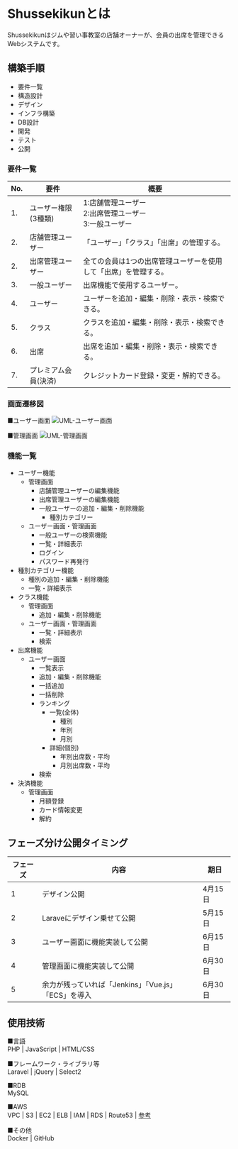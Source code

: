 # Shussekikunとは

Shussekikunはジムや習い事教室の店舗オーナーが、会員の出席を管理できるWebシステムです。

## 構築手順

- 要件一覧
- 構造設計
- デザイン
- インフラ構築
- DB設計
- 開発
- テスト
- 公開

### 要件一覧

|No. |要件 |概要 |
|---|---|---|
|1. |ユーザー権限(3種類) |1:店舗管理ユーザー<br>2:出席管理ユーザー<br>3:一般ユーザー |
|2. |店舗管理ユーザー |「ユーザー」「クラス」「出席」の管理する。 |
|2. |出席管理ユーザー |全ての会員は1つの出席管理ユーザーを使用して「出席」を管理する。 |
|3. |一般ユーザー |出席機能で使用するユーザー。 |
|4. |ユーザー |ユーザーを追加・編集・削除・表示・検索できる。 |
|5. |クラス |クラスを追加・編集・削除・表示・検索できる。 |
|6. |出席 |出席を追加・編集・削除・表示・検索できる。 |
|7. |プレミアム会員(決済) |クレジットカード登録・変更・解約できる。 |


### 画面遷移図

■ユーザー画面
![UML-ユーザー画面](https://user-images.githubusercontent.com/29622529/78363121-359b5b80-75f6-11ea-8436-213825f7db7b.jpg)

■管理画面
![UML-管理画面](https://user-images.githubusercontent.com/29622529/78363388-a0e52d80-75f6-11ea-9683-3ef80c214108.jpg)

### 機能一覧

- ユーザー機能
  - 管理画面
    - 店舗管理ユーザーの編集機能
    - 出席管理ユーザーの編集機能
    - 一般ユーザーの追加・編集・削除機能
      - 種別カテゴリー
  - ユーザー画面・管理画面
    - 一般ユーザーの検索機能
    - 一覧・詳細表示
    - ログイン
    - パスワード再発行
- 種別カテゴリー機能
  - 種別の追加・編集・削除機能
  - 一覧・詳細表示
- クラス機能
  - 管理画面
    - 追加・編集・削除機能
  - ユーザー画面・管理画面
    - 一覧・詳細表示
    - 検索
- 出席機能
  - ユーザー画面
    - 一覧表示
    - 追加・編集・削除機能
    - 一括追加
    - 一括削除
    - ランキング
      - 一覧(全体)
        -  種別
        - 年別
        - 月別
      - 詳細(個別)
        - 年別出席数・平均
        - 月別出席数・平均
    - 検索
- 決済機能
  - 管理画面
    - 月額登録
    - カード情報変更
    - 解約

## フェーズ分け公開タイミング

|フェーズ |内容 |期日 |
|---|---|---|
|1 |デザイン公開 |4月15日 |
|2 |Laraveにデザイン乗せて公開 |5月15日 |
|3 |ユーザー画面に機能実装して公開 |6月15日 |
|4 |管理画面に機能実装して公開 |6月30日 |
|5 |余力が残っていれば「Jenkins」「Vue.js」「ECS」を導入 |6月30日 |

## 使用技術

■言語<br>
PHP | JavaScript  | HTML/CSS

■フレームワーク・ライブラリ等<br>
Laravel | jQuery | Select2

■RDB<br>
MySQL

■AWS<br>
VPC | S3 | EC2 | ELB | IAM | RDS | Route53 |
[参考](https://qiita.com/okoppe8/items/dc1de147a36797442e4c)

■その他<br>
Docker | GitHub
